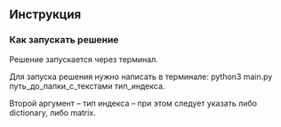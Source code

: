 ## Инструкция

### Как запускать решение

Решение запускается через терминал.

Для запуска решения нужно написать в терминале: python3 main.py путь_до_папки_с_текстами тип_индекса.

Второй аргумент – тип индекса – при этом следует указать либо dictionary, либо matrix.

### 
